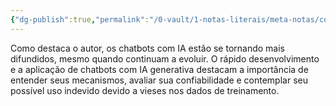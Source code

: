 ```yaml
---
{"dg-publish":true,"permalink":"/0-vault/1-notas-literais/meta-notas/como-destaca-o-autor-os-chatbots-com-ia-estao-se-tornando-mais-difundidos-mesmo-quando-continuam-a-evoluir/","dgHomeLink":true,"dgShowLocalGraph":true,"dgShowFileTree":true,"dgEnableSearch":true}
---
```


Como destaca o autor, os chatbots com IA estão se tornando mais difundidos, mesmo quando continuam a evoluir. O rápido desenvolvimento e a aplicação de chatbots com IA generativa destacam a importância de entender seus mecanismos, avaliar sua confiabilidade e contemplar seu possível uso indevido devido a vieses nos dados de treinamento.